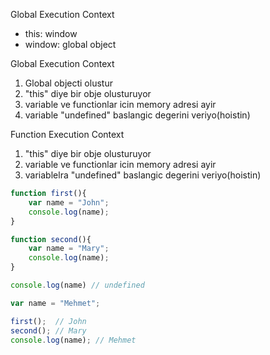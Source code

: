 Global Execution Context
  - this: window
  - window: global object
  
Global Execution Context
   1. Global objecti olustur
   2. "this" diye bir obje olusturuyor
   3. variable ve functionlar icin memory adresi ayir
   4. variable "undefined" baslangic degerini veriyo(hoistin)
   
Function Execution Context
  1. "this" diye bir obje olusturuyor
  2. variable ve functionlar icin memory adresi ayir
  3. variablelra "undefined" baslangic degerini veriyo(hoistin)

```javascript
function first(){
	var name = "John";
  	console.log(name);
}

function second(){
	var name = "Mary";
  	console.log(name);
}

console.log(name) // undefined

var name = "Mehmet";

first();  // John
second(); // Mary
console.log(name); // Mehmet
```

